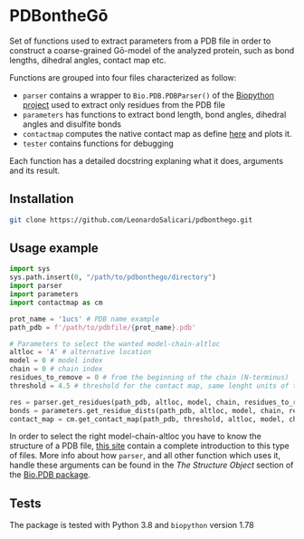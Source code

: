 # PDBontheGō
Set of functions used to extract parameters from a PDB file in order to construct a coarse-grained Gō-model of the analyzed protein, such as bond lengths, dihedral angles, contact map etc.

Functions are grouped into four files characterized as follow:
+ `parser` contains a wrapper to `Bio.PDB.PDBParser()` of the [Biopython project](https://biopython.org/wiki/The_Biopython_Structural_Bioinformatics_FAQ) used to extract only residues from the PDB file
+ `parameters` has functions to extract bond length, bond angles, dihedral angles and disulfite bonds
+ `contactmap` computes the native contact map as define [here](https://www.nature.com/articles/s41598-019-44928-3) and plots it.
+ `tester` contains functions for debugging

Each function has a detailed docstring explaning what it does, arguments and its result.

## Installation
```bash
git clone https://github.com/LeonardoSalicari/pdbonthego.git
```

## Usage example
```Python
import sys
sys.path.insert(0, "/path/to/pdbonthego/directory")
import parser
import parameters
import contactmap as cm

prot_name = '1ucs' # PDB name example
path_pdb = f'/path/to/pdbfile/{prot_name}.pdb'

# Parameters to select the wanted model-chain-altloc
altloc = 'A' # alternative location
model = 0 # model index
chain = 0 # chain index
residues_to_remove = 0 # from the beginning of the chain (N-terminus)
threshold = 4.5 # threshold for the contact map, same lenght units of the PDB file (usually Angstrom)

res = parser.get_residues(path_pdb, altloc, model, chain, residues_to_remove)
bonds = parameters.get_residue_dists(path_pdb, altloc, model, chain, residues_to_remove)
contact_map = cm.get_contact_map(path_pdb, threshold, altloc, model, chain, residues_to_remove)
```

In order to select the right model-chain-altloc you have to know the structure of a PDB file, [this site](https://pdb101.rcsb.org/) contain a complete introduction to this type of files.
More info about how `parser`, and all other function which uses it, handle these arguments can be found in the *The Structure Object* section of the [Bio.PDB package](https://biopython.org/wiki/The_Biopython_Structural_Bioinformatics_FAQ).

## Tests
The package is tested with Python 3.8 and `biopython` version 1.78
